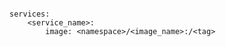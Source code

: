<!-- usedin: [ _includes/_inlines/Deployment/common/building-your-service/building-your-service_image-v1.md] -->

```

services:
    <service_name>:
        image: <namespace>/<image_name>:/<tag>

```
